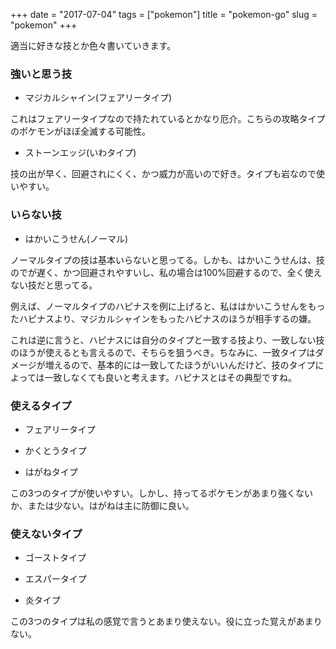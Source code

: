 +++
date = "2017-07-04"
tags = ["pokemon"]
title = "pokemon-go"
slug = "pokemon"
+++

適当に好きな技とか色々書いていきます。

### 強いと思う技

- マジカルシャイン(フェアリータイプ)

これはフェアリータイプなので持たれているとかなり厄介。こちらの攻略タイプのポケモンがほぼ全滅する可能性。

- ストーンエッジ(いわタイプ)

技の出が早く、回避されにくく、かつ威力が高いので好き。タイプも岩なので使いやすい。

### いらない技

- はかいこうせん(ノーマル)

ノーマルタイプの技は基本いらないと思ってる。しかも、はかいこうせんは、技のでが遅く、かつ回避されやすいし、私の場合は100%回避するので、全く使えない技だと思ってる。

例えば、ノーマルタイプのハピナスを例に上げると、私ははかいこうせんをもったハピナスより、マジカルシャインをもったハピナスのほうが相手するの嫌。

これは逆に言うと、ハピナスには自分のタイプと一致する技より、一致しない技のほうが使えるとも言えるので、そちらを狙うべき。ちなみに、一致タイプはダメージが増えるので、基本的には一致してたほうがいいんだけど、技のタイプによっては一致しなくても良いと考えます。ハピナスとはその典型ですね。

### 使えるタイプ

- フェアリータイプ

- かくとうタイプ

- はがねタイプ

この3つのタイプが使いやすい。しかし、持ってるポケモンがあまり強くないか、または少ない。はがねは主に防御に良い。

### 使えないタイプ

- ゴーストタイプ

- エスパータイプ

- 炎タイプ

この3つのタイプは私の感覚で言うとあまり使えない。役に立った覚えがあまりない。
		
